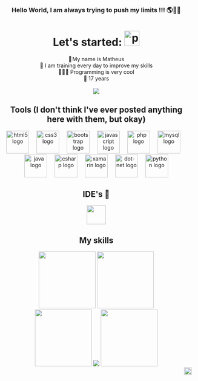 
### <div align="center">Hello World, I am always trying to push my limits !!! 🌎👋🏼</div>

<div align="center">  
<h1>Let's started: <img src="https://camo.githubusercontent.com/d0839caaee087179aed17073b0e759f641b661c0cab81ef95e9846975c2091f8/68747470733a2f2f63756c746f667468657061727479706172726f742e636f6d2f706172726f74732f68642f3630667073706172726f742e676966" height="40" alt="parrot" /></h1>
<a> 👤 My name is Matheus</a><br>
<a> 💪 I am training every day to improve my skills</a><br> 
<a> 👨🏽‍💻 Programming is very cool</a><br>
<a> 📆 17 years</a><br>

  <br>
<span align="center">

  <img  margin="2" src="https://github-profile-trophy.vercel.app/?username=MathFerreiraDev&theme=juicyfresh">
</span>
<br>


</div>

<div align="center">
<h2>Tools  (I don't think I've ever posted anything here with them, but okay)</h2>
<div align="center">
  <img src="https://cdn.jsdelivr.net/gh/devicons/devicon/icons/html5/html5-original.svg" height="60" alt="html5 logo"  />
  <img width="12" />
  <img src="https://cdn.jsdelivr.net/gh/devicons/devicon/icons/css3/css3-original.svg" height="60" alt="css3 logo"  />
  <img width="12" />
  <img src="https://cdn.jsdelivr.net/gh/devicons/devicon/icons/bootstrap/bootstrap-original.svg" height="60" alt="bootstrap logo"  />
  <img width="12" />
  <img src="https://cdn.jsdelivr.net/gh/devicons/devicon/icons/javascript/javascript-original.svg" height="60" alt="javascript logo"  />
  <img width="12" />
  <img src="https://cdn.jsdelivr.net/gh/devicons/devicon/icons/php/php-original.svg" height="60" alt="php logo"  />
  <img width="12" />
  <img src="https://cdn.jsdelivr.net/gh/devicons/devicon/icons/mysql/mysql-original.svg" height="60" alt="mysql logo"  />
  <img width="12" />
  <img src="https://cdn.jsdelivr.net/gh/devicons/devicon/icons/java/java-original.svg" height="60" alt="java logo"  />
  <img width="12" />
  <img src="https://cdn.jsdelivr.net/gh/devicons/devicon/icons/csharp/csharp-original.svg" height="60" alt="csharp logo"  />
  <img width="12" />
  <img src="https://cdn.jsdelivr.net/gh/devicons/devicon/icons/xamarin/xamarin-original.svg" height="60" alt="xamarin logo"  />
  <img width="12" />
  <img src="https://cdn.jsdelivr.net/gh/devicons/devicon/icons/dot-net/dot-net-original.svg" height="60" alt="dot-net logo"  />
  <img width="12" />
  <img src="https://cdn.jsdelivr.net/gh/devicons/devicon/icons/python/python-original.svg" height="60" alt="python logo"  />
</div>
 
</div>

<div align="center">
<h2> IDE's 👾</h2>
<img src="https://upload.wikimedia.org/wikipedia/commons/thumb/d/d0/Eclipse-Luna-Logo.svg/2560px-Eclipse-Luna-Logo.svg.png" height="50">


<div align="center">
<h2> My skills</h2>

<img height="150em" src="https://github-readme-stats.vercel.app/api?username=MathFerreiraDev&theme=merko&show_icons=true">
<img height="150em" src="https://github-readme-stats.vercel.app/api/top-langs/?username=MathFerreiraDev&theme=merko&hide_border=false&include_all_commits=false&count_private=false&layout=compact"><br>
<img height="150em" src="https://www.fightersgeneration.com/characters/dio-standing2.gif">
<img src="https://streak-stats.demolab.com?user=MathFerreiraDev&theme=gotham&locale=pt_BR&date_format=j%20M%5B%20Y%5D&mode=weekly&border=315612&background=000000">
<img height="150em" src="https://art.ngfiles.com/comments/129000/iu_129688_8024736.gif">
</div>

<img height="20" align="right" src="https://komarev.com/ghpvc/?username=MathFerreiraDev">



 



